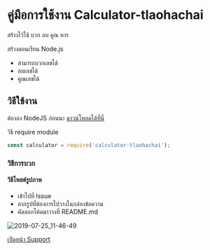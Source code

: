 
# คู่มือการใช้งาน Calculator-tlaohachai

สร้างไว้ใช้ บวก ลบ คูณ หาร

สร้างตอนเรียน Node.js

- สามารถบวกเลขได้
- ลบเลขได้
- คูณเลขได้

## วิธีใช้งาน

ต้องลง NodeJS ก่อนนะ [ดาวน์โหลดได้ที่นี่](https://nodejs.org/en/)

วิธี require module

```js
const calculator = require('calculator-tlaohachai');
```

### วิธีการบวก


#### วิธีโพสต์รูปภาพ
 - เข้าไปที่ Issue
 - ลากรูปที่ต้องการไปวางในกล่องข้อความ
 - คัดลอกโค้ดมาวางที่ README.md

![2019-07-25_11-46-49](https://user-images.githubusercontent.com/53287129/61846616-f4cd3d80-aed1-11e9-9292-bd336cb7471a.png)


[เปิดหน้า Support](./SUPPORT.md)